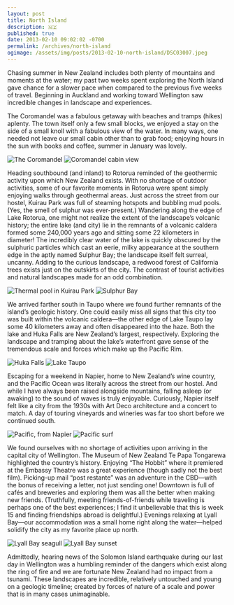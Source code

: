 ```yaml
---
layout: post
title: North Island
description: 🇳🇿
published: true
date: 2013-02-10 09:02:02 -0700
permalink: /archives/north-island
ogimage: /assets/img/posts/2013-02-10-north-island/DSC03007.jpeg
---
```

Chasing summer in New Zealand includes both plenty of mountains and moments at the water; my past two weeks spent exploring the North Island gave chance for a slower pace when compared to the previous five weeks of travel. Beginning in Auckland and working toward Wellington saw incredible changes in landscape and experiences.

The Coromandel was a fabulous getaway with beaches and tramps (hikes) aplenty. The town itself only a few small blocks, we enjoyed a stay on the side of a small knoll with a fabulous view of the water. In many ways, one needed not leave our small cabin other than to grab food; enjoying hours in the sun with books and coffee, summer in January was lovely.

![The Coromandel][1]
![Coromandel cabin view][2]

Heading southbound (and inland) to Rotorua reminded of the geothermic activity upon which New Zealand exists. With no shortage of outdoor activities, some of our favorite moments in Rotorua were spent simply enjoying walks through geothermal areas. Just across the street from our hostel, Kuirau Park was full of steaming hotspots and bubbling mud pools. (Yes, the smell of sulphur was ever-present.) Wandering along the edge of Lake Rotorua, one might not realize the extent of the landscape’s volcanic history; the entire lake (and city) lie in the remnants of a volcanic caldera formed some 240,000 years ago and sitting some 22 kilometers in diameter! The incredibly clear water of the lake is quickly obscured by the sulphuric particles which cast an eerie, milky appearance at the southern edge in the aptly named Sulphur Bay; the landscape itself felt surreal, uncanny. Adding to the curious landscape, a redwood forest of California trees exists just on the outskirts of the city. The contrast of tourist activities and natural landscapes made for an odd combination.

![Thermal pool in Kuirau Park][3]
![Sulphur Bay][4]

We arrived farther south in Taupo where we found further remnants of the island’s geologic history. One could easily miss all signs that this city too was built within the volcanic caldera—the other edge of Lake Taupo lay some 40 kilometers away and often disappeared into the haze. Both the lake and Huka Falls are New Zealand’s largest, respectively. Exploring the landscape and tramping about the lake’s waterfront gave sense of the tremendous scale and forces which make up the Pacific Rim.

![Huka Falls][5]
![Lake Taupo][6]

Escaping for a weekend in Napier, home to New Zealand’s wine country, and the Pacific Ocean was literally across the street from our hostel. And while I have always been raised alongside mountains, falling asleep (or awaking) to the sound of waves is truly enjoyable. Curiously, Napier itself felt like a city from the 1930s with Art Deco architecture and a concert to match. A day of touring vineyards and wineries was far too short before we continued south.

![Pacific, from Napier][7]
![Pacific surf][8]

We found ourselves with no shortage of activities upon arriving in the capital city of Wellington. The Museum of New Zealand Te Papa Tongarewa highlighted the country’s history. Enjoying “The Hobbit” where it premiered at the Embassy Theatre was a great experience (though sadly not the best film). Picking-up mail “post restante” was an adventure in the CBD—with the bonus of receiving a letter, not just sending one! Downtown is full of cafés and breweries and exploring them was all the better when making new friends. (Truthfully, meeting friends-of-friends while traveling is perhaps one of the best experiences; I find it unbelievable that this is week 15 and finding friendships abroad is delightful.) Evenings relaxing at Lyall Bay—our accommodation was a small home right along the water—helped solidify the city as my favorite place up north.

![Lyall Bay seagull][9]
![Lyall Bay sunset][10]

Admittedly, hearing news of the Solomon Island earthquake during our last day in Wellington was a humbling reminder of the dangers which exist along the ring of fire and we are fortunate New Zealand had no impact from a tsunami. These landscapes are incredible, relatively untouched and young on a geologic timeline; created by forces of nature of a scale and power that is in many cases unimaginable.

[1]: /assets/img/posts/2013-02-10-north-island/DSC02991.jpeg
[2]: /assets/img/posts/2013-02-10-north-island/DSC03007.jpeg
[3]: /assets/img/posts/2013-02-10-north-island/DSC03059.jpeg
[4]: /assets/img/posts/2013-02-10-north-island/DSC03074.jpeg
[5]: /assets/img/posts/2013-02-10-north-island/DSC03111.jpeg
[6]: /assets/img/posts/2013-02-10-north-island/DSC03134.jpeg
[7]: /assets/img/posts/2013-02-10-north-island/DSC03152.jpeg
[8]: /assets/img/posts/2013-02-10-north-island/DSC03157.jpeg
[9]: /assets/img/posts/2013-02-10-north-island/DSC03177.jpeg
[10]: /assets/img/posts/2013-02-10-north-island/DSC03197.jpeg
